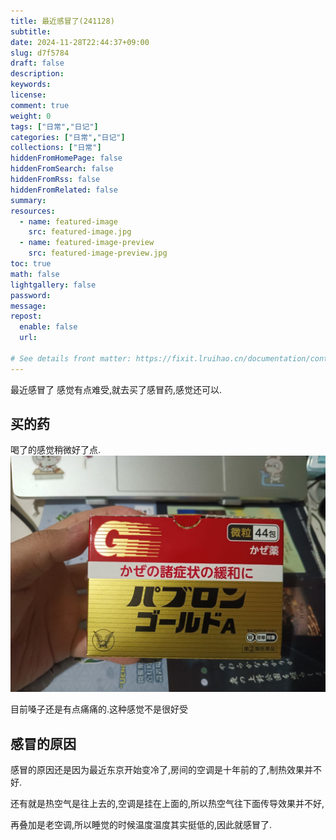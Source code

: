 ```yaml
---
title: 最近感冒了(241128)
subtitle:
date: 2024-11-28T22:44:37+09:00
slug: d7f5784
draft: false
description:
keywords:
license:
comment: true
weight: 0
tags: ["日常","日记"]
categories: ["日常","日记"]
collections: ["日常"]
hiddenFromHomePage: false
hiddenFromSearch: false
hiddenFromRss: false
hiddenFromRelated: false
summary:
resources:
  - name: featured-image
    src: featured-image.jpg
  - name: featured-image-preview
    src: featured-image-preview.jpg
toc: true
math: false
lightgallery: false
password:
message:
repost:
  enable: false
  url:

# See details front matter: https://fixit.lruihao.cn/documentation/content-management/introduction/#front-matter
---
```



最近感冒了 感觉有点难受,就去买了感冒药,感觉还可以.
<!--more-->


## 买的药

喝了的感觉稍微好了点.
![](img/2024-11-28-20-41-34.png)

目前嗓子还是有点痛痛的.这种感觉不是很好受
## 感冒的原因

感冒的原因还是因为最近东京开始变冷了,房间的空调是十年前的了,制热效果并不好.

还有就是热空气是往上去的,空调是挂在上面的,所以热空气往下面传导效果并不好,

再叠加是老空调,所以睡觉的时候温度温度其实挺低的,因此就感冒了.